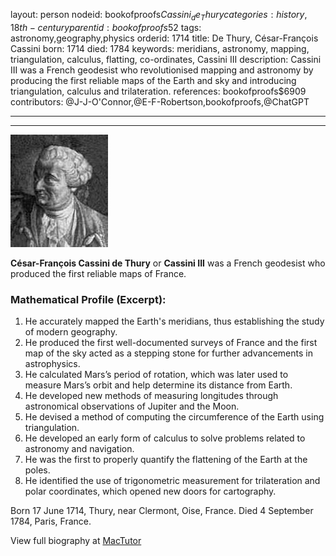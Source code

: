 layout: person
nodeid: bookofproofs$Cassini_de_Thury
categories: history,18th-century
parentid: bookofproofs$52
tags: astronomy,geography,physics
orderid: 1714
title: De Thury, César-François Cassini
born: 1714
died: 1784
keywords: meridians, astronomy, mapping, triangulation, calculus, flatting, co-ordinates, Cassini III
description: Cassini III was a French geodesist who revolutionised mapping and astronomy by producing the first reliable maps of the Earth and sky and introducing triangulation, calculus and trilateration.
references: bookofproofs$6909
contributors: @J-J-O'Connor,@E-F-Robertson,bookofproofs,@ChatGPT

---



---

![Cassini_de_Thury.jpg](https://github.com/bookofproofs/bookofproofs.github.io/blob/main/_sources/_assets/images/portraits/Cassini_de_Thury.jpg?raw=true)

**César-François Cassini de Thury** or **Cassini III** was a French geodesist who produced the first reliable maps of France.

### Mathematical Profile (Excerpt):
1) He accurately mapped the Earth's meridians, thus establishing the study of modern geography.
2) He produced the first well-documented surveys of France and the first map of the sky acted as a stepping stone for further advancements in astrophysics.
3) He calculated Mars’s period of rotation, which was later used to measure Mars’s orbit and help determine its distance from Earth.
4) He developed new methods of measuring longitudes through astronomical observations of Jupiter and the Moon.
5) He devised a method of computing the circumference of the Earth using triangulation.
6) He developed an early form of calculus to solve problems related to astronomy and navigation.
7) He was the first to properly quantify the flattening of the Earth at the poles.
8) He identified the use of trigonometric measurement for trilateration and polar coordinates, which opened new doors for cartography.

Born 17 June 1714, Thury, near Clermont, Oise, France. Died 4 September 1784, Paris, France.

View full biography at [MacTutor](https://mathshistory.st-andrews.ac.uk/Biographies/Cassini_de_Thury/)
